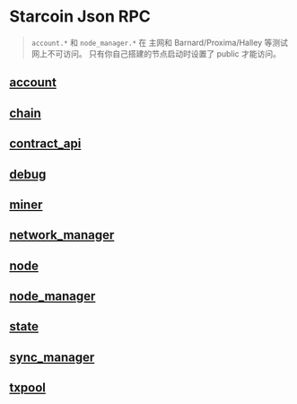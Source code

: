 # Starcoin Json RPC

> `account.*` 和 `node_manager.*` 在 主网和 Barnard/Proxima/Halley 等测试网上不可访问。 只有你自己搭建的节点启动时设置了 public 才能访问。

## [account](https://playground.open-rpc.org/?schemaUrl=https://raw.githubusercontent.com/starcoinorg/starcoin/master/rpc/api/generated_rpc_schema/account.json)

## [chain](https://playground.open-rpc.org/?schemaUrl=https://raw.githubusercontent.com/starcoinorg/starcoin/master/rpc/api/generated_rpc_schema/chain.json)

## [contract_api](https://playground.open-rpc.org/?schemaUrl=https://raw.githubusercontent.com/starcoinorg/starcoin/master/rpc/api/generated_rpc_schema/contract_api.json)

## [debug](https://playground.open-rpc.org/?schemaUrl=https://raw.githubusercontent.com/starcoinorg/starcoin/master/rpc/api/generated_rpc_schema/debug.json)

## [miner](https://playground.open-rpc.org/?schemaUrl=https://raw.githubusercontent.com/starcoinorg/starcoin/master/rpc/api/generated_rpc_schema/miner.json)

## [network_manager](https://playground.open-rpc.org/?schemaUrl=https://raw.githubusercontent.com/starcoinorg/starcoin/master/rpc/api/generated_rpc_schema/network_manager.json)

## [node](https://playground.open-rpc.org/?schemaUrl=https://raw.githubusercontent.com/starcoinorg/starcoin/master/rpc/api/generated_rpc_schema/node.json)

## [node_manager](https://playground.open-rpc.org/?schemaUrl=https://raw.githubusercontent.com/starcoinorg/starcoin/master/rpc/api/generated_rpc_schema/node_manager.json)

## [state](https://playground.open-rpc.org/?schemaUrl=https://raw.githubusercontent.com/starcoinorg/starcoin/master/rpc/api/generated_rpc_schema/state.json)

## [sync_manager](https://playground.open-rpc.org/?schemaUrl=https://raw.githubusercontent.com/starcoinorg/starcoin/master/rpc/api/generated_rpc_schema/sync_manager.json)

## [txpool](https://playground.open-rpc.org/?schemaUrl=https://raw.githubusercontent.com/starcoinorg/starcoin/master/rpc/api/generated_rpc_schema/txpool.json)
